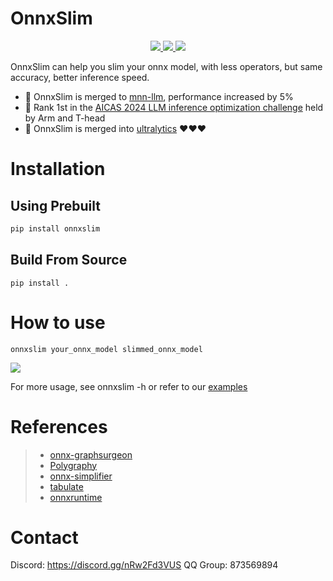 # OnnxSlim

<p align="center">
    <a href="https://pypi.org/project/onnxslim">
        <img src="https://badgen.net/pypi/v/onnxslim?color=blue" />
    </a>
    <a href="https://pypi.org/project/onnxslim">
        <img src="https://img.shields.io/pypi/dm/onnxslim?color=blue" />
    </a>
    <a href="https://github.com/inisis/onnxslim/actions/workflows/nightly-build.yaml">
        <img src="https://github.com/inisis/onnxslim/actions/workflows/nightly-build.yml/badge.svg" />
    </a>
</p>

OnnxSlim can help you slim your onnx model, with less operators, but same accuracy, better inference speed.

- 🚀 OnnxSlim is merged to [mnn-llm](https://github.com/wangzhaode/mnn-llm), performance increased by 5%
- 🚀 Rank 1st in the [AICAS 2024 LLM inference optimization challenge](https://tianchi.aliyun.com/competition/entrance/532170/customize440) held by Arm and T-head
- 🚀 OnnxSlim is merged into [ultralytics](https://github.com/ultralytics/ultralytics) ❤️❤️❤️


# Installation

## Using Prebuilt

```bash
pip install onnxslim
```

## Build From Source

```
pip install .
```

# How to use

```
onnxslim your_onnx_model slimmed_onnx_model
```

<div align=left><img src="https://raw.githubusercontent.com/inisis/onnxslim/main/images/onnxslim.gif"></div>

For more usage, see onnxslim -h or refer to our [examples](./examples)

# References

> - [onnx-graphsurgeon](https://github.com/NVIDIA/TensorRT/tree/main/tools/onnx-graphsurgeon)
> - [Polygraphy](https://github.com/NVIDIA/TensorRT/tree/main/tools/Polygraphy/polygraphy)
> - [onnx-simplifier](https://github.com/daquexian/onnx-simplifier)
> - [tabulate](https://github.com/astanin/python-tabulate)
> - [onnxruntime](https://github.com/microsoft/onnxruntime)

# Contact

Discord: https://discord.gg/nRw2Fd3VUS QQ Group: 873569894
